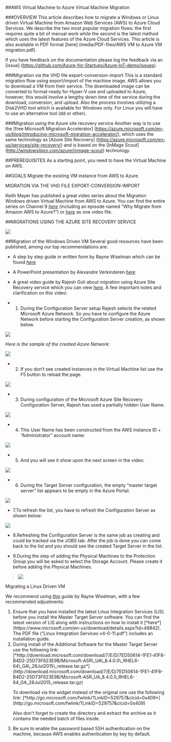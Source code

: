 ##AWS Virtual Machine to Azure Virtual Machine Migration

###OVERVIEW
This article describes how to migrate a Windows or Linux driven Virtual Machine from Amazon Web Services (AWS) to Azure Cloud Services. We describe the two most popular migration flows: the first requires quite a bit of manual work while the second is the latest method which uses the latest features of the Azure Cloud Services.  This article is also available in PDF format [here] (media/PDF-files/AWS VM to Azure VM migration.pdf).

If you have feedback on the documentation please log the feedback via an [issue] (https://github.com/Azure-for-Startups/Azure-IoT-demo/issues).

###<span id="h.e2w4a2lg01ys" class="anchor"></span>Migration via the VHD
file export-conversion-import
This is a standard migration flow using export/import of the machine image. AWS allows you to download a VM from their service. The downloaded image can be converted to format-ready for Hyper-V use and uploaded to Azure, however, this would involve a lengthy down time of the service during the download, conversion, and upload. Also the process involves utilizing a Disk2VHD tool which is available for Windows only. For Linux you will have to use an alternative tool (dd or other).  

###<span id="h.9sexun7bmltl" class="anchor"></span>Migration using the
Azure site recovery service
Another way is to use the [free Microsoft Migration Accelerator] (https://azure.microsoft.com/en-us/blog/introducing-microsoft-migration-accelerator/), which uses the same technology as [Azure Site Recovery] (https://azure.microsoft.com/en-us/services/site-recovery/) and is based on the [InMage Scout] (http://windowsitpro.com/azure/inmage-scout) technology.  

<span id="h.818wt9bahtb8" class="anchor"></span>

##PREREQUISITES
As a starting point, you need to have the Virtual Machine on AWS.   

##<span id="h.u2kzsqyau5hx" class="anchor"></span>GOALS
Migrate the existing VM instance from AWS to Azure.  

<span id="h.dlff5qr67o7i" class="anchor"></span>MIGRATION VIA THE VHD
FILE EXPORT-CONVERSION-IMPORT

Keith Mayer has published a great video series about the Migration Windows driven Virtual Machine from AWS to Azure. You can find the entire series on Channel 9 [*here*](https://channel9.msdn.com/Series/Migrating-Virtual-Machines-from-Amazon-AWS-to-Microsoft-Azure)
(including an episode named “Why Migrate from Amazon AWS to Azure?”) or [*here*](https://channel9.msdn.com/Shows/TechNet+Radio/TechNet-Radio-How-to-Migrate-Your-Virtual-Machines-from-Amazon-Web-Services-to-Windows-Azure)
as one video file.  

<span id="h.c5rpsdy8g2ak" class="anchor"></span>

##MIGRATIONS USING THE AZURE SITE RECOVERY SERVICE

![](media/04/image1.png)

##<span id="h.qat45t5bjxwh" class="anchor"></span>Migration of the Windows
Driven VM
Several good resources have been published, among our top recommendations are:  

- A step by step guide in written form by Rayne Wiselman which can be found [*here*](https://azure.microsoft.com/en-us/documentation/articles/site-recovery-migrate-aws-to-azure/)

- A PowerPoint presentation by Alexandre Verkinderen [*here*](http://www.slideshare.net/alexandreverkinderen/expertslive-azure-site-recovery)

- A great video guide by Rajesh Goli about migration using Azure Site Recovery service which you can view [*here*](https://azure.microsoft.com/en-us/blog/seamlessly-migrate-your-application-from-aws-to-azure-in-4-simple-steps/).  A few important notes and clarification on this video:


- 1. During the Configuration Server setup Rajesh selects the related Microsoft Azure Network. So you have to configure the Azure Network before starting the Configuration Server creation, as shown below.

![](media/04/image2.png)

*Here is the sample of the created Azure Network:*

![](media/04/image3.png) 

- 2. If you don’t see created instances in the Virtual Machine list use the F5 button to reload the page.

![](media/04/image4.png)

- 3. During configuration of the Microsoft Azure Site Recovery Configuration Server, Rajesh has used a partially hidden User Name.   

![](media/04/image5.png)

- 4. This User Name has been constructed from the AWS instance ID + “Administrator” account name: 

![](media/04/image6.png)

- 5. And you will see it show upon the next screen in the video:

![](media/04/image7.png)

- 6. During the Target Server configuration, the empty “master target server” list appears to be empty in the Azure Portal: 

![](media/04/image8.png)

- 7.To refresh the list, you have to refresh the Configuration Server as shown below: 

 ![](media/04/image9.png)

- 8.Refreshing the Configuration Server is the same job as creating and could be tracked via the JOBS tab. After the job is done you can come back to the list and you should see the created Target Server in the list. 
  
- 9.During the step of adding the Physical Machines to the Protection Group you will be asked to select the Storage Account. Please create it before adding the Physical Machines.


> ![](media/04/image10.png)

<span id="h.1pw2o97vjuy6" class="anchor"></span>Migrating a Linux Driven
VM

We recommend using [*this*](https://azure.microsoft.com/en-us/documentation/articles/site-recovery-migrate-aws-to-azure/) guide by Rayne Wiselman, with a few recommended adjustments:
<ol type="1">
<li>Ensure that you have installed the latest Linux Integration Services (LIS) before you install the Master Target Server software. You can find the latest version of LIS along with instructions on how to install it [*here*](https://www.microsoft.com/en-us/download/details.aspx?id=46842).  The PDF file (“Linux Integration Services v4-0-11.pdf”) includes an installation guide.   </li>

<li>During install of the Additional Software for the Master Target Server use the following link:    </li> [*http://download.microsoft.com/download/7/E/D/7ED50614-1FE1-41F8-B4D2-25D73F623E9B/Microsoft-ASR\_UA\_8.4.0.0\_RHEL6-64\_GA\_28Jul2015\_release.tar.gz*](http://download.microsoft.com/download/7/E/D/7ED50614-1FE1-41F8-B4D2-25D73F623E9B/Microsoft-ASR_UA_8.4.0.0_RHEL6-64_GA_28Jul2015_release.tar.gz)

<p>To download via the widget instead of the original one use the following link: [*http://go.microsoft.com/fwlink/?LinkID=529757&clcid=0x409*](http://go.microsoft.com/fwlink/?LinkID=529757&clcid=0x409)</p>
<p>Also don't forget to create the directory and extract the archive as it contains the needed batch of files inside.</p>

<li>Be sure to enable the password based SSH authentication on the machine, because AWS enables authentication by key by default.  </li>
</ol>
